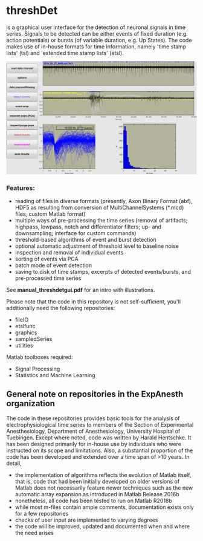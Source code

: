 # threshDet

is a graphical user interface for the detection of neuronal signals in time series. Signals to be detected can be either events of fixed duration (e.g. action potentials) or bursts (of variable duration, e.g. Up States). The code makes use of in-house formats for time information, namely 'time stamp lists' (tsl) and 'extended time stamp lists' (etsl). 

![screenshot](/doc/screenshot_threshDet.png)

### Features: 
* reading of files in diverse formats (presently, Axon Binary Format (abf), HDF5 as resulting from conversion of MultiChannelSystems (*.mcd) files, custom Matlab format)
* multiple ways of pre-processing the time series (removal of artifacts; highpass, lowpass, notch and differentiator filters; up- and downsampling; interface for custom commands)
* threshold-based algorithms of event and burst detection
* optional automatic adjustment of threshold level to baseline noise
* inspection and removal of individual events
* sorting of events via PCA
* batch mode of event detection
* saving to disk of time stamps, excerpts of detected events/bursts, and pre-processed time series

See **manual_threshdetgui.pdf** for an intro with illustrations.

Please note that the code in this repository is not self-sufficient, you'll additionally need the following repositories:
* fileIO
* etslfunc
* graphics
* sampledSeries
* utilities

Matlab toolboxes required:
* Signal Processing
* Statistics and Machine Learning


## General note on repositories in the ExpAnesth organization
The code in these repositories provides basic tools for the analysis of electrophysiological time series to members of the Section of Experimental Anesthesiology, Department of Anesthesiology, University Hospital of Tuebingen. Except where noted, code was written by Harald Hentschke. It has been designed primarily for in-house use by individuals who were instructed on its scope and limitations. Also, a substantial proportion of the code has been developed and extended over a time span of >10 years. In detail,

* the implementation of algorithms reflects the evolution of Matlab itself, that is, code that had been initially developed on older versions of Matlab does not necessarily feature newer techniques such as the new automatic array expansion as introduced in Matlab Release 2016b
* nonetheless, all code has been tested to run on Matlab R2018b
* while most m-files contain ample comments, documentation exists only for a few repositories
* checks of user input are implemented to varying degrees
* the code will be improved, updated and documented when and where the need arises